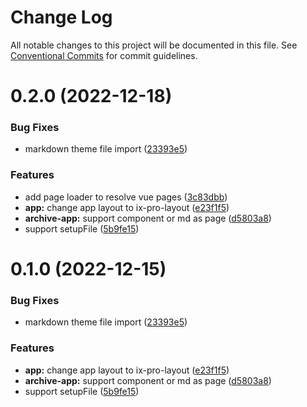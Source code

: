 # Change Log

All notable changes to this project will be documented in this file.
See [Conventional Commits](https://conventionalcommits.org) for commit guidelines.

# 0.2.0 (2022-12-18)


### Bug Fixes

* markdown theme file import ([23393e5](https://github.com/IDuxFE/archive/commit/23393e53a61cc5965010a660f2fc118c4b43d1b2))


### Features

* add page loader to resolve vue pages ([3c83dbb](https://github.com/IDuxFE/archive/commit/3c83dbbbc3c11527fd1edc19bd4c7a1b2c4c546a))
* **app:** change app layout to ix-pro-layout ([e23f1f5](https://github.com/IDuxFE/archive/commit/e23f1f595c907880767c333ab8ea94ff807d28ed))
* **archive-app:** support component or md as page ([d5803a8](https://github.com/IDuxFE/archive/commit/d5803a841ef63cfd213b730f56afab4ccb797aad))
* support setupFile ([5b9fe15](https://github.com/IDuxFE/archive/commit/5b9fe152d0d0dcd313987970e26b2f093974fdb9))






# 0.1.0 (2022-12-15)

### Bug Fixes

- markdown theme file import ([23393e5](https://github.com/IDuxFE/archive/commit/23393e53a61cc5965010a660f2fc118c4b43d1b2))

### Features

- **app:** change app layout to ix-pro-layout ([e23f1f5](https://github.com/IDuxFE/archive/commit/e23f1f595c907880767c333ab8ea94ff807d28ed))
- **archive-app:** support component or md as page ([d5803a8](https://github.com/IDuxFE/archive/commit/d5803a841ef63cfd213b730f56afab4ccb797aad))
- support setupFile ([5b9fe15](https://github.com/IDuxFE/archive/commit/5b9fe152d0d0dcd313987970e26b2f093974fdb9))
